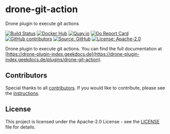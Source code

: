 # drone-git-action

Drone plugin to execute git actions

[![Build Status](https://img.shields.io/drone/build/thegeeklab/drone-git-action?logo=drone&server=https%3A%2F%2Fdrone.thegeeklab.de)](https://drone.thegeeklab.de/thegeeklab/drone-git-action)
[![Docker Hub](https://img.shields.io/badge/dockerhub-latest-blue.svg?logo=docker&logoColor=white)](https://hub.docker.com/r/thegeeklab/drone-git-action)
[![Quay.io](https://img.shields.io/badge/quay-latest-blue.svg?logo=docker&logoColor=white)](https://quay.io/repository/thegeeklab/drone-git-action)
[![Go Report Card](https://goreportcard.com/badge/github.com/thegeeklab/drone-git-action)](https://goreportcard.com/report/github.com/thegeeklab/drone-git-action)
[![GitHub contributors](https://img.shields.io/github/contributors/thegeeklab/drone-git-action)](https://github.com/thegeeklab/drone-git-action/graphs/contributors)
[![Source: GitHub](https://img.shields.io/badge/source-github-blue.svg?logo=github&logoColor=white)](https://github.com/thegeeklab/drone-git-action)
[![License: Apache-2.0](https://img.shields.io/github/license/thegeeklab/drone-git-action)](https://github.com/thegeeklab/drone-git-action/blob/main/LICENSE)

Drone plugin to execute git actions. You can find the full documentation at [https://drone-plugin-index.geekdocs.de](https://drone-plugin-index.geekdocs.de/plugins/drone-git-action).

## Contributors

Special thanks to all [contributors](https://github.com/thegeeklab/drone-git-action/graphs/contributors). If you would like to contribute, please see the [instructions](https://github.com/thegeeklab/drone-git-action/blob/main/CONTRIBUTING.md).

## License

This project is licensed under the Apache-2.0 License - see the [LICENSE](https://github.com/thegeeklab/drone-git-action/blob/main/LICENSE) file for details.

